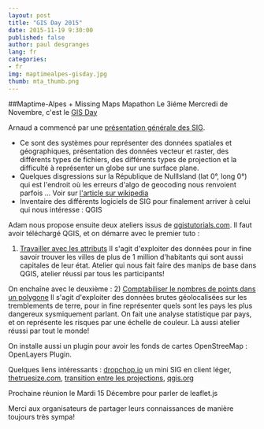 ```yaml
---
layout: post
title: "GIS Day 2015"
date: 2015-11-19 9:30:00
published: false
author: paul desgranges
lang: fr
categories:
- fr
img: maptimealpes-gisday.jpg
thumb: mta_thumb.png
---
```


##Maptime-Alpes + Missing Maps Mapathon
Le 3iéme Mercredi de Novembre, c'est le [GIS Day](http://www.gisday.com/)
<!--more-->
Arnaud a commencé par une [présentation générale des SIG](http://tsamaya.github.io/intro-sig/).
- Ce sont des systèmes pour représenter des données spatiales et géographiques, présentation des données vecteur et raster, des différents types de fichiers, des différents types de projection et la difficulté à représenter un globe sur une surface plane.
- Quelques disgressions sur la République de NullIsland (lat 0°, long 0°) qui est l'endroit où les erreurs d'algo de geocoding nous renvoient parfois ... Voir sur [l'article sur wikipedia](https://en.wikipedia.org/wiki/Null_Island)
- Inventaire des différents logiciels de SIG pour finalement arriver à celui qui nous intéresse : QGIS

Adam nous propose ensuite deux ateliers issus de [qgistutorials.com](http://www.qgistutorials.com).
Il faut avoir téléchargé QGIS, et on démarre avec le premier tuto :
1) [Travailler avec les attributs](http://www.qgistutorials.com/en/docs/working_with_attributes.html)
Il s'agit d'exploiter des données pour in fine savoir trouver les villes de plus de 1 million d'habitants qui sont aussi capitales de leur état. Atelier qui nous fait faire des manips de base dans QGIS, atelier réussi par tous les participants!

On enchaîne avec le deuxième :
2) [Comptabiliser le nombres de points dans un polygone](http://www.qgistutorials.com/en/docs/points_in_polygon.html)
Il s'agit d'exploiter des données brutes géolocalisées sur les tremblements de terre, pour in fine représenter quels sont les pays les plus dangereux sysmiquement parlant.
On fait une analyse statistique par pays, et on représente les risques par une échelle de couleur.
Là aussi atelier réussi par tout le monde!

On installe aussi un plugin pour avoir les fonds de cartes OpenStreeMap : OpenLayers Plugin.

Quelques liens intéressants : [dropchop.io](http://dropchop.io) un mini SIG en client léger, [thetruesize.com](http://thetruesize.com/), [transition entre les projections](https://www.jasondavies.com/maps/transition/), [qgis.org](http://qgis.org)

Prochaine réunion le Mardi 15 Décembre pour parler de leaflet.js

Merci aux organisateurs de partager leurs connaissances de manière toujours très sympa!
